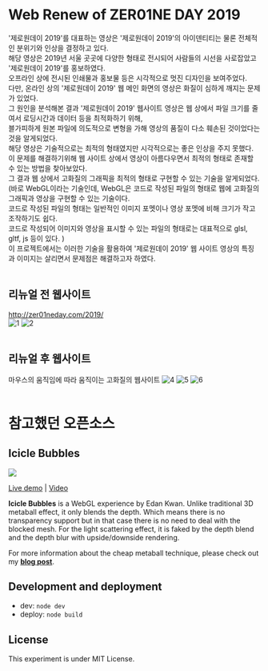 # Web Renew of ZER01NE DAY 2019

'제로원데이 2019'를 대표하는 영상은 '제로원데이 2019'의 아이덴티티는 물론 전체적인 분위기와 인상을 결정하고 있다. <br>
해당 영상은 2019년 서울 곳곳에 다양한 형태로 전시되어 사람들의 시선을 사로잡았고 '제로원데이 2019'를 홍보하였다.<br>
오프라인 상에 전시된 인쇄물과 홍보물 등은 시각적으로 멋진 디자인을 보여주었다.<br>
다만, 온라인 상의 '제로원데이 2019' 웹 메인 화면의 영상은 화질이 심하게 깨지는 문제가 있었다.<br>
그 원인을 분석해본 결과 '제로원데이 2019' 웹사이트 영상은 웹 상에서 파일 크기를 줄여서 로딩시간과 데이터 등을 최적화하기 위해,<br>
블가피하게 원본 파일에 의도적으로 변형을 가해 영상의 품질이 다소 훼손된 것이었다는 것을 알게되었다.<br>
해당 영상은 기술적으로는 최적의 형태였지만 시각적으로는 좋은 인상을 주지 못했다.<br>
이 문제를 해결하기위해 웹 사이트 상에서 영상이 아름다우면서 최적의 형태로 존재할 수 있는 방법을 찾아보았다.<br>
그 결과 웹 상에서 고화질의 그래픽을 최적의 형태로 구현할 수 있는 기술을 알게되었다.<br>
(바로 WebGL이라는 기술인데, WebGL은 코드로 작성된 파일의 형태로 웹에 고화질의 그래픽과 영상을 구현할 수 있는 기술이다.<br>
코드로 작성된 파일의 형태는 일반적인 이미지 포멧이나 영상 포멧에 비해 크기가 작고 조작하기도 쉽다.<br>
코드로 작성되어 이미지와 영상을 표시할 수 있는 파일의 형태로는 대표적으로 glsl, gltf, js 등이 있다. )<br>
이 프로젝트에서는 이러한 기술을 활용하여 '제로원데이 2019' 웹 사이트 영상의 특징과 이미지는 살리면서 문제점은 해결하고자 하였다.<br>
<br>
## 리뉴얼 전 웹사이트
http://zer01neday.com/2019/<br>
![1](https://user-images.githubusercontent.com/54223902/221042240-7e0497b5-d37b-4a16-b79c-f163911e60d5.png)
![2](https://user-images.githubusercontent.com/54223902/221042282-6db02f78-92cd-47fc-a8c1-b9b6abdc8f88.png)
<br>
<br>
## 리뉴얼 후 웹사이트
마우스의 움직임에 따라 움직이는 고화질의 웹사이트 
![4](https://user-images.githubusercontent.com/54223902/221042448-8c3dbc19-6663-4b10-b292-2a008a0e7131.png)
![5](https://user-images.githubusercontent.com/54223902/221042470-1564615b-5e5f-4353-a4df-1d48ab32235f.png)
![6](https://user-images.githubusercontent.com/54223902/221042478-909f08bc-6f0b-41cc-b6e1-4558a45ae1f0.png)
<br>
<br>
# 참고했던 오픈소스 
## Icicle Bubbles

![](https://raw.githubusercontent.com/edankwan/Icicle-Bubbles/master/app/images/screenshot.jpg)

[Live demo](http://www.edankwan.com/experiments/icicle-bubbles/) | [Video](https://www.youtube.com/watch?v=EWe-3dbFkBY)

**Icicle Bubbles** is a WebGL experience by Edan Kwan. Unlike traditional 3D metaball effect, it only blends the depth. Which means there is no transparency support but in that case there is no need to deal with the blocked mesh. For the light scattering effect, it is faked by the depth blend and the depth blur with upside/downside rendering.

For more information about the cheap metaball technique, please check out my **[blog post](http://blog.edankwan.com/post/fake-and-cheap-3d-metaball)**.

## Development and deployment
- dev: `node dev`
- deploy: `node build`

## License
This experiment is under MIT License.


